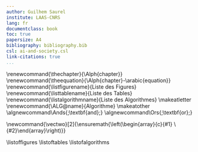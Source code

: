 ```yaml
---
author: Guilhem Saurel
institute: LAAS-CNRS
lang: fr
documentclass: book
toc: true
papersize: A4
bibliography: bibliography.bib
csl: ai-and-society.csl
link-citations: true
...
```


\renewcommand{\thechapter}{\Alph{chapter}}
\renewcommand{\theequation}{\Alph{chapter}-\arabic{equation}}
\renewcommand{\listfigurename}{Liste des Figures}
\renewcommand{\listtablename}{Liste des Tables}
\renewcommand{\listalgorithmname}{Liste des Algorithmes}
\makeatletter
\renewcommand{\ALG@name}{Algorithme}
\makeatother
\algnewcommand\Ands{\;\textbf{and}\;}
\algnewcommand\Ors{\;\textbf{or}\;}

\newcommand{\vectwo}[2]{\ensuremath{\left(\begin{array}{c}{#1} \\ {#2}\end{array}\right)}}

\listoffigures
\listoftables
\listofalgorithms

